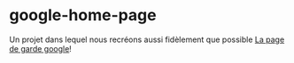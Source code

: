 # google-home-page
Un projet dans lequel nous recréons aussi fidèlement que possible [La page de garde google](https://bilala2000.github.io/google-home-page/)! 
